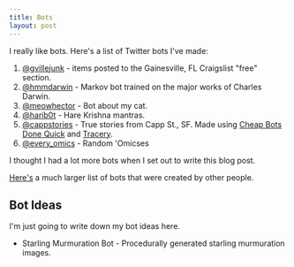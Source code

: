 ```yaml
---
title: Bots
layout: post
---
```


I really like bots. Here's a list of Twitter bots I've made:


1. [@gvillejunk](https://twitter.com/gvillejunk) - items posted to the
  Gainesville, FL Craigslist "free" section.
2. [@hmmdarwin](https://twitter.com/hmmdarwin) - Markov bot trained on the major
  works of Charles Darwin.
3. [@meowhector](https://twitter.com/meowhector) - Bot about my cat.
4. [@harib0t](https://twitter.com/harib0t) - Hare Krishna mantras.
5. [@cappstories](https://twitter.com/cappstories) - True stories from Capp
   St., SF. Made using [Cheap Bots Done Quick](http://cheapbotsdonequick.com/)
   and [Tracery](http://www.crystalcodepalace.com/traceryTut.html#).
6. [@every_omics](https://twitter.com/every_omics) - Random 'Omicses

I thought I had a lot more bots when I set out to write this blog post.

[Here's](https://twitter.com/heyaudy/lists/bots) a much larger list of bots
that were created by other people.


## Bot Ideas

I'm just going to write down my bot ideas here.

- Starling Murmuration Bot - Procedurally generated starling murmuration
  images.
